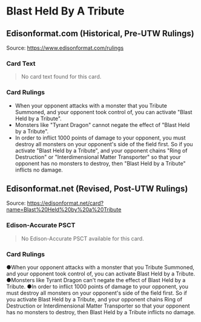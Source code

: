 # Blast Held By A Tribute

## Edisonformat.com (Historical, Pre-UTW Rulings)

Source: https://www.edisonformat.com/rulings

### Card Text

> No card text found for this card.

### Card Rulings

*   When your opponent attacks with a monster that you Tribute Summoned, and your opponent took control of, you can activate "Blast Held by a Tribute".
*   Monsters like "Tyrant Dragon" cannot negate the effect of "Blast Held by a Tribute".
*   In order to inflict 1000 points of damage to your opponent, you must destroy all monsters on your opponent's side of the field first. So if you activate "Blast Held by a Tribute", and your opponent chains "Ring of Destruction" or "Interdimensional Matter Transporter" so that your opponent has no monsters to destroy, then "Blast Held by a Tribute" inflicts no damage.

## Edisonformat.net (Revised, Post-UTW Rulings)

Source: https://edisonformat.net/card?name=Blast%20Held%20by%20a%20Tribute

### Edison-Accurate PSCT

> No Edison-Accurate PSCT available for this card.

### Card Rulings

●When your opponent attacks with a monster that you Tribute Summoned, and your opponent took control of, you can activate Blast Held by a Tribute.
●Monsters like Tyrant Dragon can't negate the effect of Blast Held by a Tribute.
●In order to inflict 1000 points of damage to your opponent, you must destroy all monsters on your opponent's side of the field first. So if you activate Blast Held by a Tribute, and your opponent chains Ring of Destruction or Interdimensional Matter Transporter so that your opponent has no monsters to destroy, then Blast Held by a Tribute inflicts no damage.
            